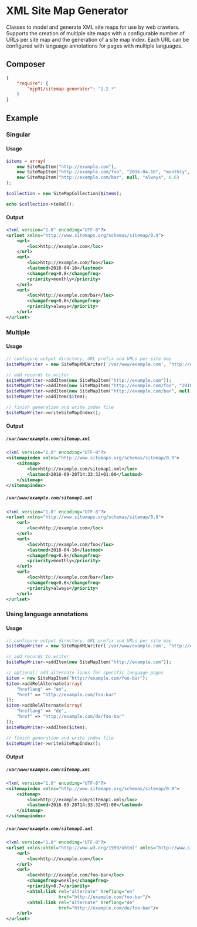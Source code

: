 # XML Site Map Generator
Classes to model and generate XML site maps for use by web crawlers. Supports
the creation of multiple site maps with a configurable number of URLs per 
site map and the generation of a site map index. Each URL can be configured with language annotations for pages with multiple languages.


## Composer
```json
{
    "require": {
        "mjp91/sitemap-generator": "1.2.*"
    }
}
```

## Example
### Singular
#### Usage
```php
$items = array(
    new SiteMapItem("http://example.com"),
    new SiteMapItem("http://example.com/foo", "2016-04-16", "monthly", 0.8),
    new SiteMapItem("http://example.com/bar", null, "always", 0.6)
);

$collection = new SiteMapCollection($items);

echo $collection->toXml();
```

#### Output
```xml
<?xml version="1.0" encoding="UTF-8"?>
<urlset xmlns="http://www.sitemaps.org/schemas/sitemap/0.9">
    <url>
        <loc>http://example.com</loc>
    </url>
    <url>
        <loc>http://example.com/foo</loc>
        <lastmod>2016-04-16</lastmod>
        <changefreq>0.8</changefreq>
        <priority>monthly</priority>
    </url>
    <url>
        <loc>http://example.com/bar</loc>
        <changefreq>0.6</changefreq>
        <priority>always</priority>
    </url>
</urlset>
```

### Multiple
#### Usage
```php
// configure output directory, URL prefix and URLs per site map
$siteMapWriter = new SiteMapXMLWriter('/var/www/example.com', "http://example.com", 50000);

// add records to writer
$siteMapWriter->addItem(new SiteMapItem("http://example.com"));
$siteMapWriter->addItem(new SiteMapItem("http://example.com/foo", "2016-04-16", "monthly", 0.8));
$siteMapWriter->addItem(new SiteMapItem("http://example.com/bar", null, "always", 0.6));
$siteMapWriter->addItem($item);

// finish generation and write index file
$siteMapWriter->writeSiteMapIndex();
```

#### Output
##### `/var/www/example.com/sitemap.xml`
```xml
<?xml version="1.0" encoding="UTF-8"?>
<sitemapindex xmlns="http://www.sitemaps.org/schemas/sitemap/0.9">
    <sitemap>
        <loc>http://example.com/sitemap1.xml</loc>
        <lastmod>2016-09-20T14:33:32+01:00</lastmod>
    </sitemap>
</sitemapindex>
```

##### `/var/www/example.com/sitemap1.xml`
```xml
<?xml version="1.0" encoding="UTF-8"?>
<urlset xmlns="http://www.sitemaps.org/schemas/sitemap/0.9">
    <url>
        <loc>http://example.com</loc>
    </url>
    <url>
        <loc>http://example.com/foo</loc>
        <lastmod>2016-04-16</lastmod>
        <changefreq>0.8</changefreq>
        <priority>monthly</priority>
    </url>
    <url>
        <loc>http://example.com/bar</loc>
        <changefreq>0.6</changefreq>
        <priority>always</priority>
    </url>
</urlset>
```

### Using language annotations
#### Usage
```php
// configure output directory, URL prefix and URLs per site map
$siteMapWriter = new SiteMapXMLWriter('/var/www/example.com', "http://example.com", 50000);

// add records to writer
$siteMapWriter->addItem(new SiteMapItem("http://example.com"));

// optional: add alternate links for specific language pages
$item = new SiteMapItem("http://example.com/foo-bar");
$item->addRelAlternate(array(
    "hreflang" => "en",
    "href" => "http://example.com/foo-bar"
));
$item->addRelAlternate(array(
    "hreflang" => "de",
    "href" => "http://example.com/de/foo-bar"
));
$siteMapWriter->addItem($item);

// finish generation and write index file
$siteMapWriter->writeSiteMapIndex();
```

#### Output
##### `/var/www/example.com/sitemap.xml`
```xml
<?xml version="1.0" encoding="UTF-8"?>
<sitemapindex xmlns="http://www.sitemaps.org/schemas/sitemap/0.9">
    <sitemap>
        <loc>http://example.com/sitemap1.xml</loc>
        <lastmod>2016-09-20T14:33:32+01:00</lastmod>
    </sitemap>
</sitemapindex>
```

##### `/var/www/example.com/sitemap1.xml`
```xml
<?xml version="1.0" encoding="UTF-8"?>
<urlset xmlns:xhtml="http://www.w3.org/1999/xhtml" xmlns="http://www.sitemaps.org/schemas/sitemap/0.9">
    <url>
        <loc>http://example.com</loc>
    </url>
    <url>
        <loc>http://example.com/foo-bar</loc>
        <changefreq>weekly</changefreq>
        <priority>0.7</priority>
        <xhtml:link rel="alternate" hreflang="en"
                    href="http://example.com/foo-bar"/>
        <xhtml:link rel="alternate" hreflang="de"
                    href="http://example.com/de/foo-bar"/>
    </url>
</urlset>
```
